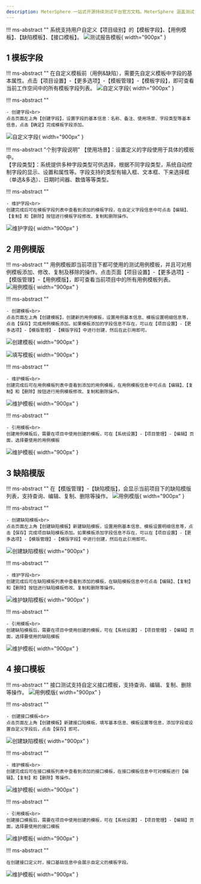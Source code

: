 ```yaml
---
description: MeterSphere 一站式开源持续测试平台官方文档。MeterSphere 涵盖测试管理、接口测试、UI 测试和性能测试等功能，全面兼容 JMeter、Selenium 等主流开源标准，有效助力开发和测试团队充分利用云弹性进行高度可 扩展的自动化测试，加速高质量的软件交付。
---
```


!!! ms-abstract ""
    系统支持用户自定义【项目级别】的【模板字段】、【用例模板】、【缺陷模板】、【接口模板】。
![测试报告模板](../../img/system_management/测试报告模板.png){ width="900px" }

## 1 模板字段
!!! ms-abstract ""
    在自定义模板前（用例&缺陷），需要先自定义模板中字段的基本属性。点击【项目设置】-【更多选项】-【模板管理】-【模板字段】，即可查看当前工作空间中的所有模板字段列表。
![自定义字段](../../img/project_management/自定义字段列表.png){ width="900px" }

!!! ms-abstract ""

    - 创建字段<br>
    点击页面左上角【创建字段】，设置字段的基本信息：名称、备注、使用场景、字段类型等基本信息，点击【确定】完成模板字段添加。
![自定义字段](../../img/system_management/自定义字段.png){ width="900px" }

!!! ms-abstract "个别字段说明"
    【使用场景】：设置定义的字段使用于具体的模板中。<br>
    【字段类型】：系统提供多种字段类型可供选择，根据不同字段类型，系统自动控制字段的显示、设置和属性等。字段支持的类型有输入框、文本框、下来选择框（单选&多选）、日期时间器、数值等等类型。

!!! ms-abstract ""

    - 维护字段<br>
    创建完成后可在模板字段列表中查看到添加的模板字段，在自定义字段信息中可点击【编辑】、【复制】和【删除】按钮进行模板字段修改、复制和删除操作。
![维护字段](../../img/system_management/维护字段.png){ width="900px" }

## 2 用例模版 
!!! ms-abstract ""
    用例模板即当前项目下都可使用的测试用例模板，并且可对用例模板添加、修改、复制及移除的操作。点击页面【项目设置】-【更多选项】-【模版管理】-【用例模版】，即可查看当前项目中的所有用例模板列表。
![用例模版](../../img/system_management/用例模版.png){ width="900px" }

!!! ms-abstract ""

    - 创建模板<br>
    点击页面左上角【创建模板】，创建新的用例模板，设置用例基本信息、模板设置明细信息等，点击【保存】完成用例模板添加。如果模板添加的字段信息不存在，可以在【项目设置】-【更多选项】-【模版管理】-【模版字段】中进行创建，然后在此引用即可。
![创建模板](../../img/system_management/创建模板.png){ width="900px" }

![填写模板](../../img/system_management/填写模板.png){ width="900px" }


!!! ms-abstract ""

    - 维护模板<br>
    创建完成后可在用例模板列表中查看到添加的用例模板，在用例模板信息中可点击【编辑】、【复制】和【删除】按钮进行用例模板修改、复制和删除操作。
![维护模板](../../img/system_management/维护模板.png){ width="900px" }


!!! ms-abstract ""

    - 引用模板<br>
    创建用例模板后，需要在项目中使用创建的模板，可在【系统设置】-【项目管理】-【编辑】页面，选择要使用的用例模板
![维护模板](../../img/system_management/引用用例模板.png){ width="900px" }

## 3 缺陷模版
!!! ms-abstract ""
    在【模版管理】-【缺陷模版】，会显示当前项目下的缺陷模版列表，支持查询、编辑、复制、删除等操作。
![用例模版](../../img/system_management/缺陷模版.png){ width="900px" }


!!! ms-abstract ""
    
    - 创建缺陷模板<br>
    点击页面左上角【创建缺陷模板】新建缺陷模板，设置用例基本信息、模板设置明细信息等，点击【保存】完成项目缺陷模板添加。如果模板添加字段信息不存在，可以在【项目设置】-【更多选项】-【模版管理】-【模版字段】中进行创建，然后在此引用即可。
![创建缺陷模板](../../img/system_management/创建缺陷模板.png){ width="900px" }


!!! ms-abstract ""

    - 维护字段<br>
    创建完成后可在缺陷模板列表中查看到添加的模板，在缺陷模板信息中可点击【编辑】、【复制】和【删除】按钮进行缺陷模板修改、复制和删除等操作。
![维护缺陷模板](../../img/system_management/维护缺陷模板.png){ width="900px" }


!!! ms-abstract ""

    - 引用模板<br>
    创建缺陷模板后，需要在项目中使用创建的模板，可在【系统设置】-【项目管理】-【编辑】页面，选择要使用的缺陷模板
![维护模板](../../img/system_management/引用缺陷模板.png){ width="900px" }

## 4 接口模板
!!! ms-abstract ""
    接口测试支持自定义接口模板，支持查询、编辑、复制、删除等操作。
![用例模版](../../img/system_management/接口模版.png){ width="900px" }


!!! ms-abstract ""

    - 创建接口模板<br>
    点击页面左上角【创建模板】新建接口陷模板，填写基本信息、模板设置等信息，添加字段或设置自定义字段后，点击【保存】即可。
![创建缺陷模板](../../img/system_management/创建接口模版.png){ width="900px" }


!!! ms-abstract ""

    - 维护模板<br>
    创建完成后可在接口模板列表中查看到添加的接口模板，在接口模板信息中可对模板进行【编辑】、【复制】和【删除】等操作。
![维护模板](../../img/system_management/维护接口模板.png){ width="900px" }


!!! ms-abstract ""

    - 引用模板<br>
    创建接口模板后，需要在项目中使用创建的模板，可在【系统设置】-【项目管理】-【编辑】页面，选择要使用的接口模板
![维护模板](../../img/system_management/引用接口模板.png){ width="900px" }

!!! ms-abstract ""

    在创建接口定义时，接口基础信息中会展示自定义的模板字段。
![维护模板](../../img/system_management/引用接口模板1.png){ width="900px" }
